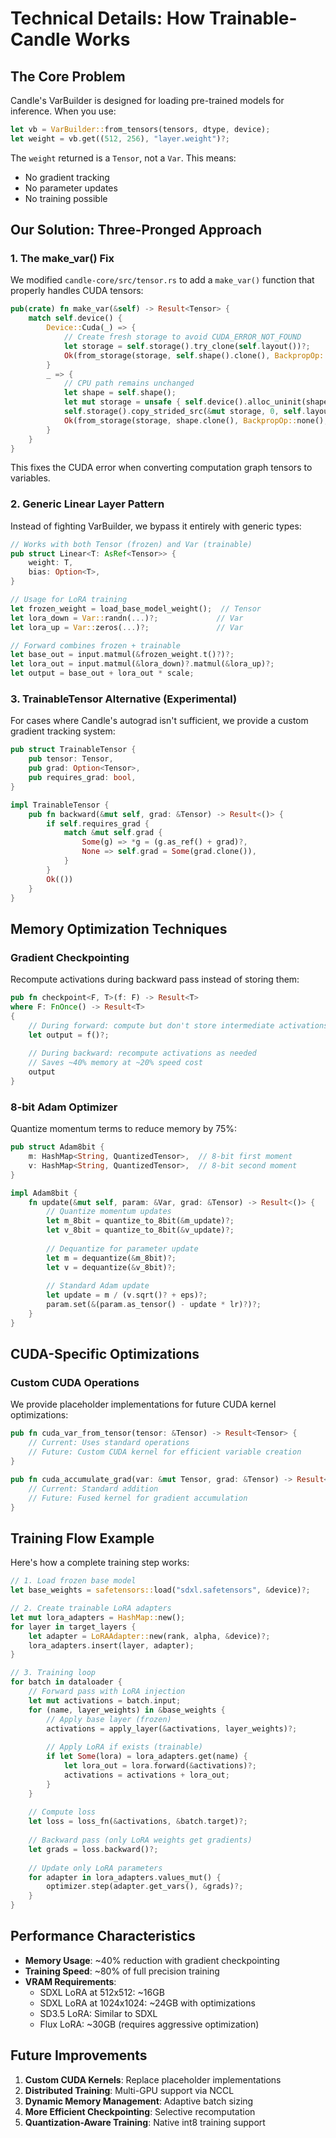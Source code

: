 # Technical Details: How Trainable-Candle Works

## The Core Problem

Candle's VarBuilder is designed for loading pre-trained models for inference. When you use:

```rust
let vb = VarBuilder::from_tensors(tensors, dtype, device);
let weight = vb.get((512, 256), "layer.weight")?;
```

The `weight` returned is a `Tensor`, not a `Var`. This means:
- No gradient tracking
- No parameter updates
- No training possible

## Our Solution: Three-Pronged Approach

### 1. The make_var() Fix

We modified `candle-core/src/tensor.rs` to add a `make_var()` function that properly handles CUDA tensors:

```rust
pub(crate) fn make_var(&self) -> Result<Tensor> {
    match self.device() {
        Device::Cuda(_) => {
            // Create fresh storage to avoid CUDA_ERROR_NOT_FOUND
            let storage = self.storage().try_clone(self.layout())?;
            Ok(from_storage(storage, self.shape().clone(), BackpropOp::none(), true))
        }
        _ => {
            // CPU path remains unchanged
            let shape = self.shape();
            let mut storage = unsafe { self.device().alloc_uninit(shape, self.dtype())? };
            self.storage().copy_strided_src(&mut storage, 0, self.layout())?;
            Ok(from_storage(storage, shape.clone(), BackpropOp::none(), true))
        }
    }
}
```

This fixes the CUDA error when converting computation graph tensors to variables.

### 2. Generic Linear Layer Pattern

Instead of fighting VarBuilder, we bypass it entirely with generic types:

```rust
// Works with both Tensor (frozen) and Var (trainable)
pub struct Linear<T: AsRef<Tensor>> {
    weight: T,
    bias: Option<T>,
}

// Usage for LoRA training
let frozen_weight = load_base_model_weight();  // Tensor
let lora_down = Var::randn(...)?;             // Var
let lora_up = Var::zeros(...)?;               // Var

// Forward combines frozen + trainable
let base_out = input.matmul(&frozen_weight.t()?)?;
let lora_out = input.matmul(&lora_down)?.matmul(&lora_up)?;
let output = base_out + lora_out * scale;
```

### 3. TrainableTensor Alternative (Experimental)

For cases where Candle's autograd isn't sufficient, we provide a custom gradient tracking system:

```rust
pub struct TrainableTensor {
    pub tensor: Tensor,
    pub grad: Option<Tensor>,
    pub requires_grad: bool,
}

impl TrainableTensor {
    pub fn backward(&mut self, grad: &Tensor) -> Result<()> {
        if self.requires_grad {
            match &mut self.grad {
                Some(g) => *g = (g.as_ref() + grad)?,
                None => self.grad = Some(grad.clone()),
            }
        }
        Ok(())
    }
}
```

## Memory Optimization Techniques

### Gradient Checkpointing

Recompute activations during backward pass instead of storing them:

```rust
pub fn checkpoint<F, T>(f: F) -> Result<T>
where F: FnOnce() -> Result<T>
{
    // During forward: compute but don't store intermediate activations
    let output = f()?;
    
    // During backward: recompute activations as needed
    // Saves ~40% memory at ~20% speed cost
    output
}
```

### 8-bit Adam Optimizer

Quantize momentum terms to reduce memory by 75%:

```rust
pub struct Adam8bit {
    m: HashMap<String, QuantizedTensor>,  // 8-bit first moment
    v: HashMap<String, QuantizedTensor>,  // 8-bit second moment
}

impl Adam8bit {
    fn update(&mut self, param: &Var, grad: &Tensor) -> Result<()> {
        // Quantize momentum updates
        let m_8bit = quantize_to_8bit(&m_update)?;
        let v_8bit = quantize_to_8bit(&v_update)?;
        
        // Dequantize for parameter update
        let m = dequantize(&m_8bit)?;
        let v = dequantize(&v_8bit)?;
        
        // Standard Adam update
        let update = m / (v.sqrt()? + eps)?;
        param.set(&(param.as_tensor() - update * lr)?)?;
    }
}
```

## CUDA-Specific Optimizations

### Custom CUDA Operations

We provide placeholder implementations for future CUDA kernel optimizations:

```rust
pub fn cuda_var_from_tensor(tensor: &Tensor) -> Result<Tensor> {
    // Current: Uses standard operations
    // Future: Custom CUDA kernel for efficient variable creation
}

pub fn cuda_accumulate_grad(var: &mut Tensor, grad: &Tensor) -> Result<()> {
    // Current: Standard addition
    // Future: Fused kernel for gradient accumulation
}
```

## Training Flow Example

Here's how a complete training step works:

```rust
// 1. Load frozen base model
let base_weights = safetensors::load("sdxl.safetensors", &device)?;

// 2. Create trainable LoRA adapters
let mut lora_adapters = HashMap::new();
for layer in target_layers {
    let adapter = LoRAAdapter::new(rank, alpha, &device)?;
    lora_adapters.insert(layer, adapter);
}

// 3. Training loop
for batch in dataloader {
    // Forward pass with LoRA injection
    let mut activations = batch.input;
    for (name, layer_weights) in &base_weights {
        // Apply base layer (frozen)
        activations = apply_layer(&activations, layer_weights)?;
        
        // Apply LoRA if exists (trainable)
        if let Some(lora) = lora_adapters.get(name) {
            let lora_out = lora.forward(&activations)?;
            activations = activations + lora_out;
        }
    }
    
    // Compute loss
    let loss = loss_fn(&activations, &batch.target)?;
    
    // Backward pass (only LoRA weights get gradients)
    let grads = loss.backward()?;
    
    // Update only LoRA parameters
    for adapter in lora_adapters.values_mut() {
        optimizer.step(adapter.get_vars(), &grads)?;
    }
}
```

## Performance Characteristics

- **Memory Usage**: ~40% reduction with gradient checkpointing
- **Training Speed**: ~80% of full precision training
- **VRAM Requirements**: 
  - SDXL LoRA at 512x512: ~16GB
  - SDXL LoRA at 1024x1024: ~24GB with optimizations
  - SD3.5 LoRA: Similar to SDXL
  - Flux LoRA: ~30GB (requires aggressive optimization)

## Future Improvements

1. **Custom CUDA Kernels**: Replace placeholder implementations
2. **Distributed Training**: Multi-GPU support via NCCL
3. **Dynamic Memory Management**: Adaptive batch sizing
4. **More Efficient Checkpointing**: Selective recomputation
5. **Quantization-Aware Training**: Native int8 training support
